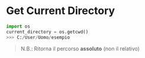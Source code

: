 # Get Current Directory

```python
import os
current_directory = os.getcwd()
>>> C:/User/Uomo/esempio
```

> N.B.: Ritorna il percorso **assoluto** (non il relativo)